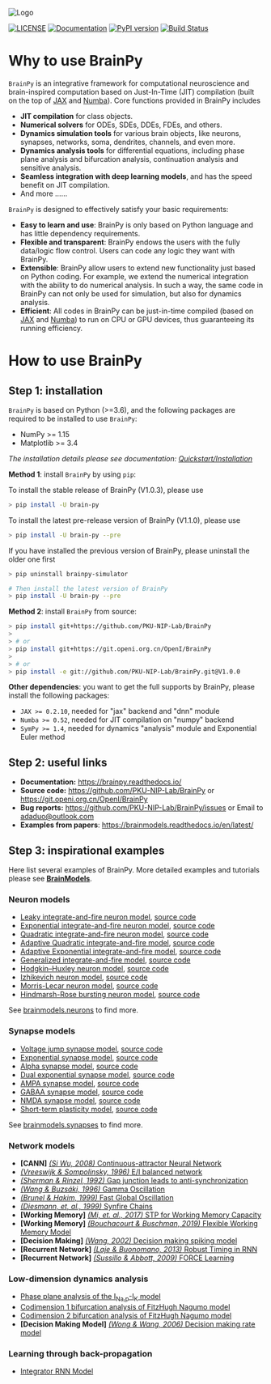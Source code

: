 
![Logo](docs/_static/logo.png)

[![LICENSE](https://anaconda.org/brainpy/brainpy/badges/license.svg)](https://github.com/PKU-NIP-Lab/BrainPy)    [![Documentation](https://readthedocs.org/projects/brainpy/badge/?version=latest)](https://brainpy.readthedocs.io/en/latest/?badge=latest)   [![PyPI version](https://badge.fury.io/py/brain-py.svg)](https://badge.fury.io/py/brain-py)   [![Build Status](https://travis-ci.com/PKU-NIP-Lab/BrainPy.svg?branch=master)](https://travis-ci.com/PKU-NIP-Lab/BrainPy)



# Why to use BrainPy

``BrainPy`` is an integrative framework for computational neuroscience and brain-inspired computation based on Just-In-Time (JIT) compilation (built on the top of [JAX](https://github.com/google/jax) and [Numba](https://github.com/numba/)). Core functions provided in BrainPy includes

- **JIT compilation** for class objects. 
- **Numerical solvers** for ODEs, SDEs, DDEs, FDEs, and others. 
- **Dynamics simulation tools** for various brain objects, like neurons, synapses, networks, soma, dendrites, channels, and even more. 
- **Dynamics analysis tools** for differential equations, including phase plane analysis and bifurcation analysis, continuation analysis and sensitive analysis.
- **Seamless integration with deep learning models**, and has the speed benefit on JIT compilation.
- And more ......

`BrainPy` is designed to effectively satisfy your basic requirements: 

- **Easy to learn and use**: BrainPy is only based on Python language and has little dependency requirements. 
- **Flexible and transparent**: BrainPy endows the users with the fully data/logic flow control. Users can code any logic they want with BrainPy. 
- **Extensible**: BrainPy allow users to extend new functionality just based on Python coding. For example, we extend the numerical integration with the ability to do numerical analysis. In such a way, the same code in BrainPy can not only be used for simulation, but also for dynamics analysis. 
- **Efficient**: All codes in BrainPy can be just-in-time compiled (based on [JAX](https://github.com/google/jax) and [Numba](https://github.com/numba/)) to run on CPU or GPU devices, thus guaranteeing its running efficiency. 



# How to use BrainPy

## Step 1: installation

``BrainPy`` is based on Python (>=3.6), and the following packages are required to be installed to use ``BrainPy``:

- NumPy >= 1.15
- Matplotlib >= 3.4

*The installation details please see documentation: [Quickstart/Installation](https://brainpy.readthedocs.io/en/latest/quickstart/installation.html)*



**Method 1**: install ``BrainPy`` by using ``pip``:

To install the stable release of BrainPy (V1.0.3), please use

```bash
> pip install -U brain-py
```

To install the latest pre-release version of BrainPy (V1.1.0), please use 

```bash
> pip install -U brain-py --pre
```

If you have installed the previous version of BrainPy,  please uninstall the older one first

```bash
> pip uninstall brainpy-simulator

# Then install the latest version of BrainPy
> pip install -U brain-py --pre
```

**Method 2**: install ``BrainPy`` from source:

```bash
> pip install git+https://github.com/PKU-NIP-Lab/BrainPy
>
> # or
> pip install git+https://git.openi.org.cn/OpenI/BrainPy
>
> # or
> pip install -e git://github.com/PKU-NIP-Lab/BrainPy.git@V1.0.0
```



**Other dependencies**: you want to get the full supports by BrainPy, please install the following packages:

- `JAX >= 0.2.10`,  needed for "jax" backend and "dnn" module
- `Numba >= 0.52`,  needed for JIT compilation on "numpy" backend
- `SymPy >= 1.4`, needed for dynamics "analysis" module and Exponential Euler method



## Step 2: useful links

- **Documentation:** https://brainpy.readthedocs.io/
- **Source code:** https://github.com/PKU-NIP-Lab/BrainPy    or    https://git.openi.org.cn/OpenI/BrainPy
- **Bug reports:** https://github.com/PKU-NIP-Lab/BrainPy/issues    or    Email to adaduo@outlook.com
- **Examples from papers**: https://brainmodels.readthedocs.io/en/latest/



## Step 3: inspirational examples

Here list several examples of BrainPy. More detailed examples and tutorials please see [**BrainModels**](https://brainmodels.readthedocs.io).



### Neuron models

- [Leaky integrate-and-fire neuron model](https://brainmodels.readthedocs.io/en/latest/apis/generated/brainmodels.neurons.LIF.html), [source code](https://github.com/PKU-NIP-Lab/BrainModels/blob/main/brainmodels/neurons/LIF.py)
- [Exponential integrate-and-fire neuron model](https://brainmodels.readthedocs.io/en/latest/apis/generated/brainmodels.neurons.ExpIF.html), [source code](https://github.com/PKU-NIP-Lab/BrainModels/blob/main/brainmodels/neurons/ExpIF.py)
- [Quadratic integrate-and-fire neuron model](https://brainmodels.readthedocs.io/en/latest/apis/generated/brainmodels.neurons.QuaIF.html), [source code](https://github.com/PKU-NIP-Lab/BrainModels/blob/main/brainmodels/neurons/QuaIF.py)
- [Adaptive Quadratic integrate-and-fire model](https://brainmodels.readthedocs.io/en/latest/apis/generated/brainmodels.neurons.AdQuaIF.html), [source code](https://github.com/PKU-NIP-Lab/BrainModels/blob/main/brainmodels/neurons/AdQuaIF.py)
- [Adaptive Exponential integrate-and-fire model](https://brainmodels.readthedocs.io/en/latest/apis/generated/brainmodels.neurons.AdExIF.html), [source code](https://github.com/PKU-NIP-Lab/BrainModels/blob/main/brainmodels/neurons/AdExIF.py)
- [Generalized integrate-and-fire model](https://brainmodels.readthedocs.io/en/latest/apis/generated/brainmodels.neurons.GIF.html), [source code](https://github.com/PKU-NIP-Lab/BrainModels/blob/main/brainmodels/neurons/GIF.py)
- [Hodgkin–Huxley neuron model](https://brainmodels.readthedocs.io/en/latest/apis/generated/brainmodels.neurons.HH.html), [source code](https://github.com/PKU-NIP-Lab/BrainModels/blob/main/brainmodels/tensor_backend/neurons/HodgkinHuxley_model.py)
- [Izhikevich neuron model](https://brainmodels.readthedocs.io/en/latest/apis/generated/brainmodels.neurons.Izhikevich.html), [source code](https://github.com/PKU-NIP-Lab/BrainModels/blob/main/brainmodels/neurons/Izhikevich.py)
- [Morris-Lecar neuron model](https://brainmodels.readthedocs.io/en/latest/apis/generated/brainmodels.neurons.MorrisLecar.html), [source code](https://github.com/PKU-NIP-Lab/BrainModels/blob/main/brainmodels/neurons/MorrisLecar.py)
- [Hindmarsh-Rose bursting neuron model](https://brainmodels.readthedocs.io/en/latest/apis/generated/brainmodels.neurons.HindmarshRose.html), [source code](https://github.com/PKU-NIP-Lab/BrainModels/blob/main/brainmodels/neurons/HindmarshRose.py)

See [brainmodels.neurons](https://brainmodels.readthedocs.io/en/latest/apis/neurons.html) to find more.



### Synapse models

- [Voltage jump synapse model](https://brainmodels.readthedocs.io/en/latest/apis/generated/brainmodels.synapses.VoltageJump.html), [source code](https://github.com/PKU-NIP-Lab/BrainModels/blob/main/brainmodels/synapses/voltage_jump.py)
- [Exponential synapse model](https://brainmodels.readthedocs.io/en/latest/apis/generated/brainmodels.synapses.ExponentialCUBA.html), [source code](https://github.com/PKU-NIP-Lab/BrainModels/blob/main/brainmodels/synapses/exponential.py)
- [Alpha synapse model](https://brainmodels.readthedocs.io/en/latest/apis/generated/brainmodels.synapses.AlphaCUBA.html), [source code](https://github.com/PKU-NIP-Lab/BrainModels/blob/main/brainmodels/synapses/alpha.py)
- [Dual exponential synapse model](https://brainmodels.readthedocs.io/en/latest/apis/generated/brainmodels.synapses.DualExpCUBA.html), [source code](https://github.com/PKU-NIP-Lab/BrainModels/blob/main/brainmodels/synapses/dual_exp.py)
- [AMPA synapse model](https://brainmodels.readthedocs.io/en/latest/apis/generated/brainmodels.synapses.AMPA.html), [source code](https://github.com/PKU-NIP-Lab/BrainModels/blob/main/brainmodels/synapses/AMPA.py)
- [GABAA synapse model](https://brainmodels.readthedocs.io/en/latest/apis/generated/brainmodels.synapses.GABAa.html), [source code](https://github.com/PKU-NIP-Lab/BrainModels/blob/main/brainmodels/synapses/GABAa.py)
- [NMDA synapse model](https://brainmodels.readthedocs.io/en/latest/apis/generated/brainmodels.synapses.NMDA.html), [source code](https://github.com/PKU-NIP-Lab/BrainModels/blob/main/brainmodels/synapses/NMDA.py)
- [Short-term plasticity model](https://brainmodels.readthedocs.io/en/latest/apis/generated/brainmodels.synapses.STP.html), [source code](https://github.com/PKU-NIP-Lab/BrainModels/blob/main/brainmodels/synapses/STP.py)

See [brainmodels.synapses](https://brainmodels.readthedocs.io/en/latest/apis/synapses.html) to find more.



### Network models

- **[CANN]** [*(Si Wu, 2008)* Continuous-attractor Neural Network](https://brainmodels.readthedocs.io/en/latest/examples/CANN/Wu_2008_CANN.html)
- [*(Vreeswijk & Sompolinsky, 1996)* E/I balanced network](https://brainmodels.readthedocs.io/en/latest/examples/EI_nets/Vreeswijk_1996_EI_net.html)
- [*(Sherman & Rinzel, 1992)* Gap junction leads to anti-synchronization](https://brainmodels.readthedocs.io/en/latest/examples/gj_nets/Sherman_1992_gj_antisynchrony.html)
- [*(Wang & Buzsáki, 1996)* Gamma Oscillation](https://brainmodels.readthedocs.io/en/latest/examples/oscillation_synchronization/Wang_1996_gamma_oscillation.html)
- [*(Brunel & Hakim, 1999)* Fast Global Oscillation](https://brainmodels.readthedocs.io/en/latest/examples/oscillation_synchronization/Brunel_Hakim_1999_fast_oscillation.html)
- [*(Diesmann, et, al., 1999)* Synfire Chains](https://brainmodels.readthedocs.io/en/latest/examples/oscillation_synchronization/Diesmann_1999_synfire_chains.html)
- **[Working Memory]** [*(Mi, et. al., 2017)* STP for Working Memory Capacity](https://brainmodels.readthedocs.io/en/latest/examples/working_memory/Mi_2017_working_memory_capacity.html)
- **[Working Memory]** [*(Bouchacourt & Buschman, 2019)* Flexible Working Memory Model](https://brainmodels.readthedocs.io/en/latest/examples/working_memory/Bouchacourt_2019_Flexible_working_memory.html)
- **[Decision Making]** [*(Wang, 2002)* Decision making spiking model](https://brainmodels.readthedocs.io/en/latest/examples/decision_making/Wang_2002_decision_making_spiking.html)
- **[Recurrent Network]** [*(Laje & Buonomano, 2013)* Robust Timing in RNN](https://brainmodels.readthedocs.io/en/latest/examples/recurrent_networks/Laje_Buonomano_2013_robust_timing_rnn.html)
- **[Recurrent Network]** [*(Sussillo & Abbott, 2009)* FORCE Learning](https://brainmodels.readthedocs.io/en/latest/examples/recurrent_networks/Sussillo_Abbott_2009_FORCE_Learning.html)




### Low-dimension dynamics analysis

- [Phase plane analysis of the I<sub>Na,p</sub>-I<sub>K</sub> model](https://brainmodels.readthedocs.io/en/latest/tutorials/dynamics_analysis/NaK_model_analysis.html)
- [Codimension 1 bifurcation analysis of FitzHugh Nagumo model](https://brainmodels.readthedocs.io/en/latest/tutorials/dynamics_analysis/FitzHugh_Nagumo_analysis.html)
- [Codimension 2 bifurcation analysis of FitzHugh Nagumo model](https://brainmodels.readthedocs.io/en/latest/tutorials/dynamics_analysis/FitzHugh_Nagumo_analysis.html#Codimension-2-bifurcation-analysis)
- **[Decision Making Model]** [*(Wong & Wang, 2006)* Decision making rate model](https://brainmodels.readthedocs.io/en/latest/examples/decision_making/Wang_2006_decision_making_rate.html)



### Learning through back-propagation

- [Integrator RNN Model](https://brainmodels.readthedocs.io/en/latest/examples/recurrent_networks/integrator_rnn.html)

 
